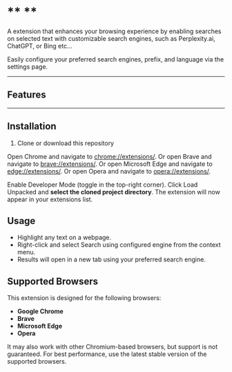 # **  **

A extension that enhances your browsing experience by enabling searches on selected text with customizable search engines, such as Perplexity.ai, ChatGPT, or Bing etc...

 Easily configure your preferred search engines, prefix, and language via the settings page.

---

## **Features**
 
---

## **Installation**

1. Clone or download this repository

Open Chrome and navigate to [chrome://extensions/](chrome://extensions). 
Or open Brave and navigate to [brave://extensions/](brave://extensions/).
Or open Microsoft Edge and navigate to [edge://extensions/](edge://extensions/).
Or open Opera and navigate to [opera://extensions/](opera://extensions/).

Enable Developer Mode (toggle in the top-right corner).
Click Load Unpacked and **select the cloned project directory**.
The extension will now appear in your extensions list.


## Usage

- Highlight any text on a webpage.
- Right-click and select Search using configured engine from the context menu.
- Results will open in a new tab using your preferred search engine.


## **Supported Browsers**

This extension is designed for the following browsers:

- **Google Chrome**
- **Brave**
- **Microsoft Edge**
- **Opera**

It may also work with other Chromium-based browsers, but support is not guaranteed. For best performance, use the latest stable version of the supported browsers.
